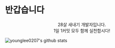 # 반갑습니다

<div align=center>
28살 새내기 개발자입니다.<br>
1일 1커밋 모두 함께 실천합시다!<br>
</div>

![younglee0207's github stats](https://github-readme-stats.vercel.app/api?username=younglee0207&show_icons=true)
